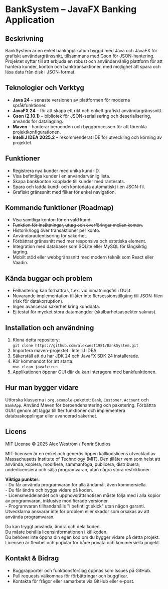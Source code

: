 <h1>BankSystem – JavaFX Banking Application</h1>

<h2>Beskrivning</h2>
<p>BankSystem är en enkel bankapplikation byggd med Java och JavaFX för grafiskt användargränssnitt, tillsammans med Gson för JSON-hantering. Projektet syftar till att erbjuda en robust och användarvänlig plattform för att hantera kunder, konton och banktransaktioner, med möjlighet att spara och läsa data från disk i JSON-format.</p>

<h2>Teknologier och Verktyg</h2>
<ul>
<li><strong>Java 24</strong> – senaste versionen av plattformen för moderna språkfunktioner.</li>
<li><strong>JavaFX 24</strong> – för att skapa ett rikt och enkelt grafiskt användargränssnitt.</li>
<li><strong>Gson (2.10.1)</strong> – bibliotek för JSON-serialisering och deserialisering, används för datalagring.</li>
<li><strong>Maven</strong> – hanterar beroenden och byggprocessen för att förenkla projektkonfigurationen.</li>
<li><strong>IntelliJ IDEA 2025.2</strong> – rekommenderat IDE för utveckling och körning av projektet.</li>
</ul>

<h2>Funktioner</h2>
<ul>
<li>Registrera nya kunder med unika kund-ID.</li>
<li>Visa befintliga kunder i en användarvänlig lista.</li>
<li>Skapa bankkonton kopplade till kunder med räntesats.</li>
<li>Spara och ladda kund- och kontodata automatiskt i en JSON-fil.</li>
<li>Grafiskt gränssnitt med flikar för enkel navigation.</li>
</ul>

<h2>Kommande funktioner (Roadmap)</h2>
<ul>
<li><del>Visa samtliga konton för en vald kund.</del></li>
<li><del>Funktion för insättningar, uttag och överföringar mellan konton.</del></li>
<li>Historik/logg över transaktioner per konto.</li>
<li>Användarautentisering för säkerhet.</li>
<li>Förbättrat gränssnitt med mer responsiva och estetiska element.</li>
<li>Integration med databaser som SQLite eller MySQL för långsiktig lagring.</li>
<li>Mobilt stöd eller webbgränssnitt med modern teknik som React eller Vaadin.</li>
</ul>

<h2>Kända buggar och problem</h2>
<ul>
<li>Felhantering kan förbättras, t.ex. vid inmatningsfel i GUI:t.</li>
<li>Nuvarande implementation tillåter inte flersessionstillgång till JSON-filen (risk för datakorruption).</li>
<li>Ingen avancerad säkerhet kring kunddata.</li>
<li>Ej testat för mycket stora datamängder (skalbarhetsaspekter saknas).</li>
</ul>

<h2>Installation och användning</h2>
<ol>
<li>Klona detta repository:<br>
<code>git clone https://github.com/alexwest1981/BankSystem.git</code></li>
<li>Importera maven-projektet i IntelliJ IDEA.</li>
<li>Säkerställ att du har JDK 24 och JavaFX SDK 24 installerade.</li>
<li>Kör kommandot för att starta:<br>
<code>mvn clean javafx:run</code></li>
<li>Applikationen öppnar GUI där du kan interagera med bankfunktionen.</li>
</ol>

<h2>Hur man bygger vidare</h2>
<p>Utforska klasserna i <code>org.example</code>-paketet: <code>Bank</code>, <code>Customer</code>, <code>Account</code> och <code>BankApp</code>. Använd Maven för beroendehantering och paketering. Förbättra GUI:t genom att lägga till fler funktioner och implementera databaskopplingar eller avancerad säkerhet.</p>

<h2>Licens</h2>
<p>MIT License © 2025 Alex Weström / Fenrir Studios</p>

<p>MIT-licensen är en enkel och generös öppen källkodslicens utvecklad av Massachusetts Institute of Technology (MIT). Den tillåter vem som helst att använda, kopiera, modifiera, sammanfoga, publicera, distribuera, underlicensiera och sälja programvaran, utan några stora restriktioner.</p>

<p><strong>Viktiga punkter:</strong><br>
- Du får använda programvaran för alla ändamål, även kommersiella.<br>
- Du får ändra och bygga vidare på koden.<br>
- Licensmeddelandet och upphovsrättsnotisen måste följa med i alla kopior av programvaran, inklusive modifierade versioner.<br>
- Programvaran tillhandahålls "i befintligt skick" utan någon garanti. Utvecklarna ansvarar inte för problem eller skador som orsakas av att använda programvaran.</p>

<p>Du kan tryggt använda, ändra och dela koden.<br>
Du måste behålla licensinformationen i källkoden.<br>
Du behöver inte öppna din egen kod om du bygger vidare på detta projekt.<br>
Licensen är flexibel och populär för både privata och kommersiella projekt.</p>

<h2>Kontakt &amp; Bidrag</h2>
<ul>
<li>Buggrapporter och funktionsförslag öppnas som Issues på GitHub.</li>
<li>Pull requests välkomnas för förbättringar och buggfixar.</li>
<li>Kontakta för frågor eller samarbete via GitHub eller e-post.</li>
</ul>
